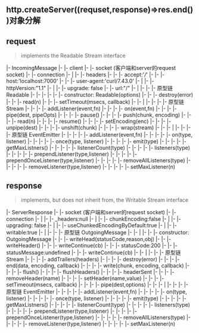## http.createServer((requset,response)=>res.end())对象分解

## request

> implements the Readable Stream interface

|- IncomingMessage
|- |- client
|- |- socket (客户端和server的request socket)
|- |- connection
|- |
|- |- headers
|- |- |- accept:'*/*'
|- |- |- host:'localhost:7000'
|- |- |- user-agent:'curl/7.43.0'
|- |
|- |- httpVersion:"1.1"
|- |
|- |- upgrade: false
|- |- url:"/"
|- |
|- |- |- 原型链 Readable
|- |- |-
|- |- |- constructor: Readable(options)
|- |- |- destroy(error)
|- |- |- read(n)
|- |- |- setTimeout(msecs, callback)
|- |- |
|- |- |- |- 原型链 Stream
|- |- |- |- addListener(event,fn)
|- |- |- |- on(event,fn)
|- |- |- |- pipe(dest, pipeOpts)
|- |- |- |- pause()
|- |- |- |- push(chunk, encoding)
|- |- |- |- read(n)
|- |- |- |- resume()
|- |- |- |- setEncoding(enc)
|- |- |- |- unpipe(dest)
|- |- |- |- unshift(chunk)
|- |- |- |- wrap(stream)
|- |- |- |
|- |- |- |- 原型链 EventEmitter
|- |- |- |- |- addListener(event,fn)
|- |- |- |- |- on(type, listener)
|- |- |- |- |- once(type, listener)
|- |- |- |- |- emit(type)
|- |- |- |- |- getMaxListners()
|- |- |- |- |- listenerCount(type)
|- |- |- |- |- listeners(type)
|- |- |- |- |- prependListener(type,listener)
|- |- |- |- |- prependOnceListener(type,listener)
|- |- |- |- |- removeAllListeners(type)
|- |- |- |- |- removeListener(type,listener)
|- |- |- |- |- setMaxListener(n)

## response

> implements, but does not inherit from, the Writable Stream interface

|- ServerResponse
|- |- socket (客户端和server的request socket)
|- |- connection
|- |
|- |- _headers:null
|- |
|- |- chunkEncoding:false
|- |
|- |- upgrading: false
|- |
|- |- useChunkedEncodingByDefault:true
|- |
|- |- writable:true
|- |
|- |- |- 原型链 OutgoingMessage
|- |- |
|- |- |- constructor: OutgoingMessage
|- |- |- writeHead(statusCode,reason,obj)
|- |- |- writeHeader()
|- |- |- writeContinue(cb)
|- |- |- statusCode:200
|- |- |- statusMessage:undefined
|- |- |- writeContinue(cb)
|- |- |
|- |- |- 原型链 Stream
|- |- |- |- addTrailers(headers)
|- |- |- |- destroy(error)
|- |- |- |- end(data, encoding, callback)
|- |- |- |- write(chunk, encoding, callback)
|- |- |- |- flush()
|- |- |- |- flushHeaders()
|- |- |- |- headerSent
|- |- |- |- removeHeader(name)
|- |- |- |- setHeader(name,value)
|- |- |- |- setTimeout(msecs, callback)
|- |- |- |- pipe(dest,options)
|- |- |- |
|- |- |- |- 原型链 EventEmitter
|- |- |- |- |- addListener(event,fn)
|- |- |- |- |- on(type, listener)
|- |- |- |- |- once(type, listener)
|- |- |- |- |- emit(type)
|- |- |- |- |- getMaxListners()
|- |- |- |- |- listenerCount(type)
|- |- |- |- |- listeners(type)
|- |- |- |- |- prependListener(type,listener)
|- |- |- |- |- prependOnceListener(type,listener)
|- |- |- |- |- removeAllListeners(type)
|- |- |- |- |- removeListener(type,listener)
|- |- |- |- |- setMaxListener(n)







